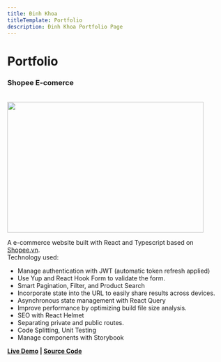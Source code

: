 ```yaml
---
title: Đinh Khoa
titleTemplate: Portfolio
description: Đinh Khoa Portfolio Page
---
```


# Portfolio

### Shopee E-comerce

<br>
<img src="/image.png" width="450" height="300">

A e-commerce website built with React and Typescript based on [Shopee.vn](https://shopee.vn/).\
Technology used:

- Manage authentication with JWT (automatic token refresh applied)
- Use Yup and React Hook Form to validate the form.
- Smart Pagination, Filter, and Product Search
- Incorporate state into the URL to easily share results across devices.
- Asynchronous state management with React Query
- Improve performance by optimizing build file size analysis.
- SEO with React Helmet
- Separating private and public routes.
- Code Splitting, Unit Testing
- Manage components with Storybook

**[Live Demo](https://shopee.dinhkhoa.dev) | [Source Code](https://github.com/dinhdkhoa/Shopee-Clone)**
